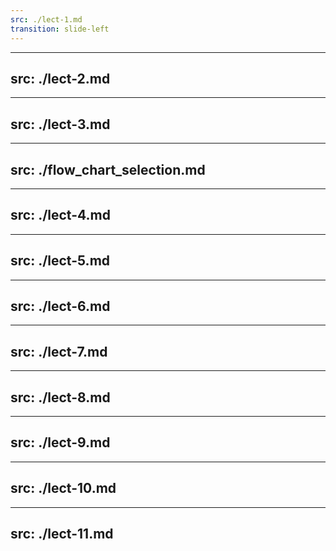 ```yaml
---
src: ./lect-1.md
transition: slide-left
---
```

---
src: ./lect-2.md
---
---
src: ./lect-3.md
---
---
src: ./flow_chart_selection.md
---
---
src: ./lect-4.md
---
---
src: ./lect-5.md
---
---
src: ./lect-6.md
---
---
src: ./lect-7.md
---
---
src: ./lect-8.md
---
---
src: ./lect-9.md
---
---
src: ./lect-10.md
---
---
src: ./lect-11.md
---